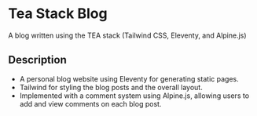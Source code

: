 # Tea Stack Blog

A blog written using the TEA stack (Tailwind CSS, Eleventy, and Alpine.js)

## Description

- A personal blog website using Eleventy for generating static pages.
- Tailwind for styling the blog posts and the overall layout.
- Implemented with a comment system using Alpine.js, allowing users to add and view comments on each blog post.
